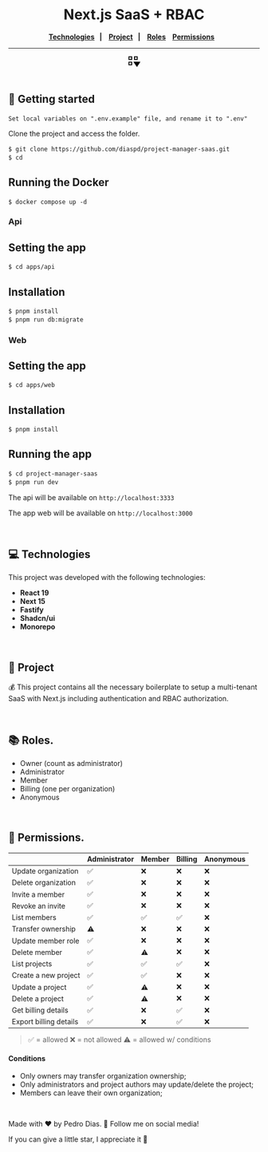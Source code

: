 <h1 align="center">
   Next.js SaaS + RBAC
</h1> 

<div align="center">
  <b>
    <a href="#-Technologies"><b>Technologies</b></a>&nbsp;&nbsp;&nbsp;|&nbsp;&nbsp;&nbsp;
    <a href="#-Project"><b>Project</b></a>&nbsp;&nbsp;&nbsp;|&nbsp;&nbsp;&nbsp;
    <a href="#-Roles"><b>Roles</b></a>&nbsp;&nbsp;&nbsp;
    <a href="#-Permissions"><b>Permissions</b></a>&nbsp;&nbsp;&nbsp;
  </b>  
</div>

---

<div align="center">
   <img alt="project img" title="image" src="./apps/web/src/assets/logo.svg" width="5%"/>
</div> 

</br>

## 🚀 Getting started

`Set local variables on ".env.example" file, and rename it to ".env"`

Clone the project and access the folder.

```bash
$ git clone https://github.com/diaspd/project-manager-saas.git
$ cd 
```

## Running the Docker
```
$ docker compose up -d
```

### Api

## Setting the app

```bash
$ cd apps/api
```

## Installation

```bash
$ pnpm install
$ pnpm run db:migrate
```

### Web

## Setting the app

```bash
$ cd apps/web
```

## Installation

```bash
$ pnpm install
```

## Running the app

```bash
$ cd project-manager-saas
$ pnpm run dev
```

The api will be available on `http://localhost:3333`

The app web will be available on `http://localhost:3000`

</br>

## 💻 Technologies

This project was developed with the following technologies:
<b>
- React 19
- Next 15
- Fastify
- Shadcn/ui
- Monorepo
</b>

</br>

## 📄 Project
💰 This project contains all the necessary boilerplate to setup a multi-tenant SaaS with Next.js including authentication and RBAC authorization.

</br>

## 📚 Roles.

- Owner (count as administrator)
- Administrator
- Member
- Billing (one per organization)
- Anonymous

</br>

## 🔐 Permissions.

|                          | Administrator | Member | Billing | Anonymous |
| ------------------------ | ------------- | ------ | ------- | --------- |
| Update organization      | ✅            | ❌     | ❌      | ❌        |
| Delete organization      | ✅            | ❌     | ❌      | ❌        |
| Invite a member          | ✅            | ❌     | ❌      | ❌        |
| Revoke an invite         | ✅            | ❌     | ❌      | ❌        |
| List members             | ✅            | ✅     | ✅      | ❌        |
| Transfer ownership       | ⚠️            | ❌     | ❌      | ❌        |
| Update member role       | ✅            | ❌     | ❌      | ❌        |
| Delete member            | ✅            | ⚠️     | ❌      | ❌        |
| List projects            | ✅            | ✅     | ✅      | ❌        |
| Create a new project     | ✅            | ✅     | ❌      | ❌        |
| Update a project         | ✅            | ⚠️     | ❌      | ❌        |
| Delete a project         | ✅            | ⚠️     | ❌      | ❌        |
| Get billing details      | ✅            | ❌     | ✅      | ❌        |
| Export billing details   | ✅            | ❌     | ✅      | ❌        |

> ✅ = allowed
> ❌ = not allowed
> ⚠️ = allowed w/ conditions
#### Conditions

- Only owners may transfer organization ownership;
- Only administrators and project authors may update/delete the project;
- Members can leave their own organization;

</br>

Made with ♥ by Pedro Dias. 👋 Follow me on social media! </br>

If you can give a little star, I appreciate it 🤩

